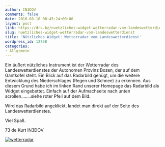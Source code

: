 ```yaml
---
author: IN3DOV
comments: false
date: 2016-08-10 08:45:24+00:00
layout: post
link: https://drc.bz/nuetzliches-widget-wetterradar-vom-landeswetterdienst/
slug: nuetzliches-widget-wetterradar-vom-landeswetterdienst
title: 'Nützliches Widget: Wetterradar vom Landeswetterdienst'
wordpress_id: 12758
categories:
- Allgemein
---
```


Ein äußert nützliches Instrument ist der Wetterradar des Landeswetterdienstes der Autonomen Provinz Bozen, der auf dem Gantkofel steht. Ein Blick auf das Radarbild genügt, um die weitere Entwicklung des Niederschlages (Regen und Schnee) zu erkennen. Aus diesem Grund habe ich im linken Rand unserer Homepage das Radarbild als Widget eingebettet. Einfach auf der Aufmachseite nach unten scrollen……..siehe roter Pfeil auf dem Bild.




Wird das Radarbild angeklickt, landet man direkt auf der Seite des Landeswetterdienstes.


Viel Spaß.

73 de Kurt IN3DOV

[![wetterradar](https://drc.bz/wp-content/uploads/2016/08/wetterradar-1024x480.jpg)](https://drc.bz/wp-content/uploads/2016/08/wetterradar.jpg)
